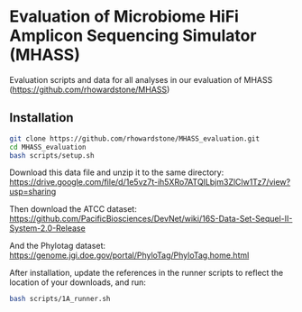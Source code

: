 # Evaluation of Microbiome HiFi Amplicon Sequencing Simulator (MHASS)

Evaluation scripts and data for all analyses in our evaluation of MHASS (https://github.com/rhowardstone/MHASS)

## Installation

```bash
git clone https://github.com/rhowardstone/MHASS_evaluation.git
cd MHASS_evaluation
bash scripts/setup.sh
```
Download this data file and unzip it to the same directory:
https://drive.google.com/file/d/1e5vz7t-ih5XRo7ATQILbjm3ZlClw1Tz7/view?usp=sharing

Then download the ATCC dataset: https://github.com/PacificBiosciences/DevNet/wiki/16S-Data-Set-Sequel-II-System-2.0-Release

And the Phylotag dataset: https://genome.jgi.doe.gov/portal/PhyloTag/PhyloTag.home.html

After installation, update the references in the runner scripts to reflect the location of your downloads, and run:

```bash
bash scripts/1A_runner.sh
```
